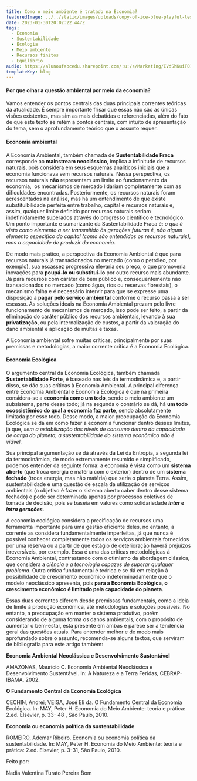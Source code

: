 ```yaml
---
title: Como o meio ambiente é tratado na Economia?
featuredImage: ../../static/images/uploads/copy-of-ice-blue-playful-lesson-presentation.png
date: 2023-01-30T20:02:22.447Z
tags:
  - Economia
  - Sustentabilidade
  - Ecologia
  - Meio ambiente
  - Recursos finitos
  - Equilíbrio
audio: https://alunoufabcedu.sharepoint.com/:u:/s/Marketing/EVdShKuiT01Bu086bQkCWyEBEx4BYBgKpzrULdFNh8o6vg?e=EYEiyq&download=1
templateKey: blog
---
```


<!--StartFragment-->

<!--StartFragment-->

#### **Por que olhar a questão ambiental por meio da economia?**

<!--EndFragment-->

Vamos entender os pontos centrais das duas principais correntes teóricas da atualidade. É sempre importante frisar que essas não são as únicas visões existentes, mas sim as mais debatidas e referenciadas, além do fato de que este texto se retém a pontos centrais, com intuito de apresentação do tema, sem o aprofundamento teórico que o assunto requer.

#### **Economia ambiental**

A Economia Ambiental, também chamada de **Sustentabilidade Fraca** corresponde ao **mainstream neoclássico**, implica a infinitude de recursos naturais, pois considera em seus esquemas analíticos iniciais que a economia funcionava sem recursos naturais. Nessa perspectiva, os recursos naturais **não** representam um limite ao funcionamento da economia,  os mecanismos de mercado lidariam completamente com as dificuldades encontradas. Posteriormente, os recursos naturais foram acrescentados na análise, mas há um entendimento de que existe substituibilidade perfeita entre trabalho, capital e recursos naturais e, assim, qualquer limite definido por recursos naturais seriam indefinidamente superados através do progresso científico e tecnológico. Um ponto importante e sumarizante da Sustentabilidade Fraca é: _o que é visto como elemento a ser transmitido às gerações futuras é, não algum elemento específico do capital (como são entendidos os recursos naturais), mas a capacidade de produzir da economia_.

De modo mais prático, a perspectiva da Economia Ambiental é que para recursos naturais já transacionados no mercado (como o petróleo, por exemplo), sua escassez progressiva elevaria seu preço, o que promoveria inovações para **poupá-lo ou substituí-lo** por outro recurso mais abundante. Já para recursos com caráter de bem público e, consequentemente não transacionados no mercado (como água, rios ou reservas florestais), o mecanismo falha e é necessário intervir para que se expresse uma disposição a **pagar** **pelo serviço ambienta**l conforme o recurso passa a ser escasso. As soluções ideais na Economia Ambiental prezam pelo livre funcionamento de mecanismos de mercado, isso pode ser feito, a partir da eliminação do caráter público dos recursos ambientais, levando à sua **privatização**, ou pela internalização de custos, a partir da valoração do dano ambiental e aplicação de multas e taxas.

A Economia ambiental sofre muitas críticas, principalmente por suas premissas e metodologias, a maior corrente crítica é a Economia Ecológica.

#### **Economia Ecológica**

O argumento central da Economia Ecológica, também chamada **Sustentabilidade Forte**, é baseado nas leis da termodinâmica e, a partir disso, se dão suas críticas à Economia Ambiental. A principal diferença entre Economia Ambiental e Economia Ecológica é que na primeira considera-se a **economia como um todo**, sendo o meio ambiente um subsistema, parte desse todo; já na segunda o contrário se dá, há **um todo ecossistêmico do qual a economia faz parte**, sendo absolutamente limitada por esse todo. Desse modo, a maior preocupação da Economia Ecológica se dá em como fazer a economia funcionar dentro desses limites, já que, _sem a estabilização dos níveis de consumo dentro da capacidade de carga do planeta, a sustentabilidade do sistema econômico não é viável._

Sua principal argumentação se dá através da Lei da Entropia, a segunda lei da termodinâmica, de modo extremamente resumido e simplificado, podemos entender da seguinte forma: a economia é vista como um **sistema aberto** (que troca energia e matéria com o exterior) dentro de um **sistema fechado** (troca energia, mas não matéria) que seria o planeta Terra. Assim, sustentabilidade é uma questão de escala da utilização de serviços ambientais (o objetivo é fazer o sistema aberto caber dentro desse sistema fechado) e pode ser determinada apenas por processos coletivos de tomada de decisão, pois se baseia em valores como solidariedade **_inter e intra gerações_**.

A economia ecológica considera a precificação de recursos uma ferramenta importante para uma gestão eficiente deles, no entanto, a corrente as considera fundamentalmente imperfeitas, já que nunca é possível conhecer completamente todos os serviços ambientais fornecidos por uma reserva ou a partir de que estágio de deterioração haverá prejuízos irreversíveis, por exemplo. Essa é uma das críticas metodológicas à Economia Ambiental, contrastando com o otimismo da abordagem clássica, que considera a _ciência e a tecnologia capazes de superar qualquer problema_. Outra crítica fundamental é teórica e se dá em relação à possibilidade de crescimento econômico indeterminadamente que o modelo neoclássico apresenta, pois **para a Economia Ecológica, o crescimento econômico é limitado pela capacidade do planeta**.

Essas duas correntes diferem desde premissas fundamentais, como a ideia de limite à produção econômica, até metodologias e soluções possíveis. No entanto, a preocupação em manter o sistema produtivo, porém considerando de alguma forma os danos ambientais, com o propósito de aumentar o bem-estar, está presente em ambas e parece ser a tendência geral das questões atuais. Para entender melhor e de modo mais aprofundado sobre o assunto, recomenda-se alguns textos, que serviram de bibliografia para este artigo também:

**Economia Ambiental Neoclássica e Desenvolvimento Sustentável**

AMAZONAS, Maurício C. Economia Ambiental Neoclássica e Desenvolvimento Sustentável. In: A Natureza e a Terra Feridas, CEBRAP-IBAMA. 2002.

**O Fundamento Central da Economia Ecológica**

CECHIN, Andrei; VEIGA, José Eli da. O Fundamento Central da Economia Ecológica. In: MAY, Peter H. Economia do Meio Ambiente: teoria e prática: 2.ed. Elsevier, p. 33- 48 , São Paulo, 2010.

**Economia ou economia política da sustentabilidade**

ROMEIRO, Ademar Ribeiro. Economia ou economia política da sustentabilidade. In: MAY, Peter H. Economia do Meio Ambiente: teoria e prática: 2.ed. Elsevier, p. 3-31, São Paulo, 2010.

Feito por:

Nadia Valentina Turato Pereira Bom

<!--EndFragment-->
